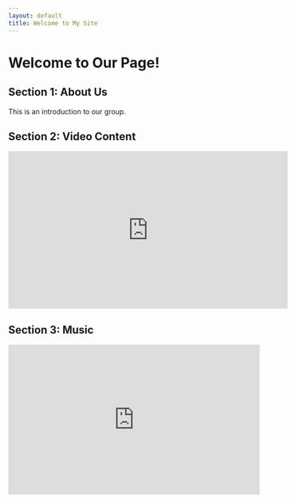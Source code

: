 ```yaml
---
layout: default
title: Welcome to My Site
---
```


# Welcome to Our Page!

## Section 1: About Us
This is an introduction to our group.

## Section 2: Video Content
<iframe width="560" height="315" src="https://www.youtube.com-nocookie/embed/fBW_GfMCTFY" frameborder="0" allowfullscreen></iframe>

## Section 3: Music
<iframe width="100%" height="300" scrolling="no" frameborder="no" allow="autoplay"
src="https://soundcloud.com/alise-mosley/introversion"></iframe>